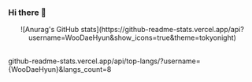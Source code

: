### Hi there 👋
<div align="center">
![Anurag's GitHub stats](https://github-readme-stats.vercel.app/api?username=WooDaeHyun&show_icons=true&theme=tokyonight)
</div>
<br />

github-readme-stats.vercel.app/api/top-langs/?username={WooDaeHyun}&langs_count=8
